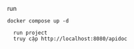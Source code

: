 run 

```shell
docker compose up -d
```

```
  run project
  truy cập http://localhost:8080/apidoc  
```




